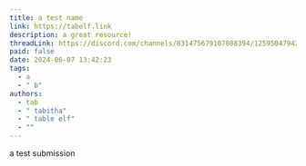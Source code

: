 ```yaml
---
title: a test name
link: https://tabelf.link
description: a great resource!
threadLink: https://discord.com/channels/831475679107088394/1259504794217746533
paid: false
date: 2024-06-07 13:42:23
tags:
  - a
  - " b"
authors:
  - tab
  - " tabitha"
  - " table elf"
  - ""
---
```

a test submission